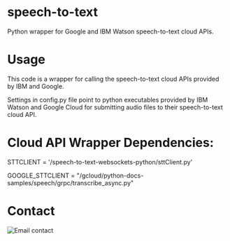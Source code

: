 # speech-to-text

Python wrapper for Google and IBM Watson speech-to-text cloud APIs.

# Usage

This code is a wrapper for calling the speech-to-text cloud APIs
provided by IBM and Google.

Settings in config.py file point to python executables provided by
IBM Watson and Google Cloud for submitting audio files to their
speech-to-text cloud API.

# Cloud API Wrapper Dependencies:

STTCLIENT = '<path>/speech-to-text-websockets-python/sttClient.py'

GOOGLE_STTCLIENT = "<path>/gcloud/python-docs-samples/speech/grpc/transcribe_async.py"


# Contact
![Email contact](https://github.com/pluteski/speech-to-text/blob/master/images/pluteski_email.png)


